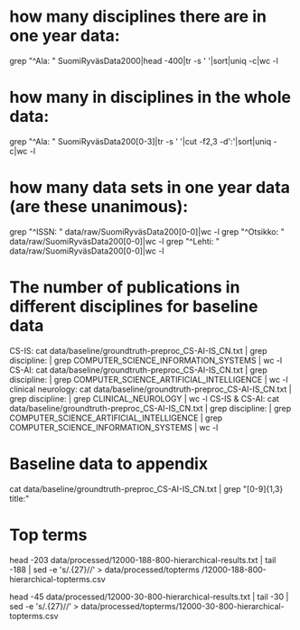 # how many disciplines there are in one year data:
grep "^Ala: " SuomiRyväsData2000|head -400|tr -s ' '|sort|uniq -c|wc -l
# how many in disciplines in the whole data:
grep "^Ala: " SuomiRyväsData200[0-3]|tr -s ' '|cut -f2,3 -d':'|sort|uniq -c|wc -l

# how many data sets in one year data (are these unanimous):
grep "^ISSN: " data/raw/SuomiRyväsData200[0-0]|wc -l
grep "^Otsikko: " data/raw/SuomiRyväsData200[0-0]|wc -l
grep "^Lehti: " data/raw/SuomiRyväsData200[0-0]|wc -l

# The number of publications in different disciplines for baseline data
CS-IS:
cat data/baseline/groundtruth-preproc_CS-AI-IS_CN.txt | grep discipline: | grep COMPUTER_SCIENCE_INFORMATION_SYSTEMS | wc -l
CS-AI:
cat data/baseline/groundtruth-preproc_CS-AI-IS_CN.txt | grep discipline: | grep COMPUTER_SCIENCE_ARTIFICIAL_INTELLIGENCE | wc -l
clinical neurology:
cat data/baseline/groundtruth-preproc_CS-AI-IS_CN.txt | grep discipline: | grep CLINICAL_NEUROLOGY | wc -l
CS-IS & CS-AI:
cat data/baseline/groundtruth-preproc_CS-AI-IS_CN.txt | grep discipline: | grep COMPUTER_SCIENCE_ARTIFICIAL_INTELLIGENCE | grep COMPUTER_SCIENCE_INFORMATION_SYSTEMS | wc -l


# Baseline data to appendix
cat data/baseline/groundtruth-preproc_CS-AI-IS_CN.txt | grep "[0-9]\{1,3\}  title:"

# Top terms
head -203 data/processed/12000-188-800-hierarchical-results.txt
 | tail -188 | sed -e 's/.\{27\}//' > data/processed/topterms
 /12000-188-800-hierarchical-topterms.csv
 
 head -45 data/processed/12000-30-800-hierarchical-results.txt | tail -30 | sed -e 's/.\{27\}//' > data/processed/topterms/12000-30-800-hierarchical-topterms.csv